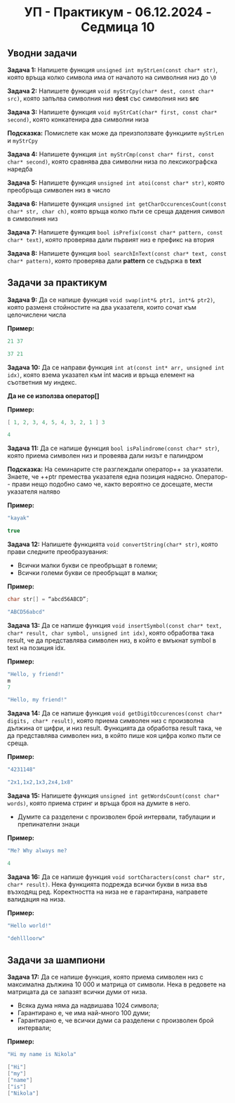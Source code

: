 <h1 align="center">УП - Практикум - 06.12.2024 - Седмица 10</h1>

## Уводни задачи

**Задача 1:** Напишете функция `unsigned int myStrLen(const char* str)`, която връща колко символа има от началото на символния низ до `\0`

**Задача 2:** Напишете функция `void myStrCpy(char* dest, const char* src)`, която запълва символния низ **dest** със символния низ **src**

**Задача 3:** Напишете функция `void myStrCat(char* first, const char* second)`, която конкатенира два символни низа

**Подсказка:** Помислете как може да преизползвате функциите `myStrLen` и `myStrCpy`

**Задача 4:** Напишете функция `int myStrCmp(const char* first, const char* second)`, която сравнява два символни низа по лексикографска наредба

**Задача 5:** Напишете функция `unsigned int atoi(const char* str)`, която преобръща символен низ в число

**Задача 6:** Напишете функция `unsigned int getCharOccurencesCount(const char* str, char ch)`, която връща колко пъти се среща дадения символ в символния низ

**Задача 7:** Напишете функция `bool isPrefix(const char* pattern, const char* text)`, която проверява дали първият низ е префикс на втория

**Задача 8:** Напишете функция `bool searchInText(const char* text, const char* pattern)`, която проверява дали **pattern** се съдържа в **text**

## Задачи за практикум

**Задача 9:** Да се напише функция `void swap(int*& ptr1, int*& ptr2)`, която разменя стойностите на два указателя, които сочат към целочислени числа

**Пример:**

```c++
21 37
```

```c++
37 21
```

**Задача 10:** Да се направи функция `int at(const int* arr, unsigned int idx)`, която взема указател към int масив и връща елемент на съответния му индекс. 

**Да не се използва оператор[]**

**Пример:**

```c++
[ 1, 2, 3, 4, 5, 4, 3, 2, 1 ] 3
```

```c++
4
```

**Задача 11:** Да се напише функция `bool isPalindrome(const char* str)`, която приема символен низ и провеява дали низът е палиндром

**Подсказка:** На семинарите сте разглеждали оператор++ за указатели. Знаете, че ++ptr премества указателя една позиция надясно. Оператор-- прави нещо подобно само че, както вероятно се досещате, мести указателя наляво

**Пример:**

```c++
"kayak"
```

```c++
true
```

**Задача 12:** Напишете функцията `void convertString(char* str)`, която прави следните преобразувания:
- Всички малки букви се преобръщат в големи;
- Всички големи букви се преобръщат в малки;

**Пример:**

```c++
char str[] = “abcd56ABCD”;
```

```c++
"ABCD56abcd"
```

**Задача 13:** Да се напише функция `void insertSymbol(const char* text, char* result, char symbol, unsigned int idx)`, която обработва така result, че да представлява символен низ, в който е вмъкнат symbol в text на позиция idx.

**Пример:**

```c++
"Hello, y friend!"
m
7
```

```c++
"Hello, my friend!"
```

**Задача 14:** Да се напише функция `void getDigitOccurences(const char* digits, char* result)`, която приема символен низ с произволна дължина от цифри, и низ result. Функцията да обработва result така, че да представлява символен низ, в който пише коя цифра колко пъти се среща.

**Пример:**

```c++
"4231148"
```

```c++
"2x1,1x2,1x3,2x4,1x8"
```

**Задача 15:** Напишете функция `unsigned int getWordsCount(const char* words)`, която приема стринг и връща броя на думите в него.
- Думите са разделени с произволен брой интервали, табулации и препинателни знаци

**Пример:**

```c++
"Me? Why always me?
```

```c++
4
```

**Задача 16:** Да се напише функция `void sortCharacters(const char* str, char* result)`. Нека функцията подрежда всички букви в низа във възходящ ред. Коректността на низа не е гарантирана, направете валидация на низа.

**Пример:**

```c++
"Hello world!"
```

```c++
"dehllloorw"
```

## Задачи за шампиони

**Задача 17:** Да се напише функция, която приема символен низ с максимална дължина 10 000 и матрица от символи. Нека в редовете на матрицата да се запазят всички думи от низа. 
- Всяка дума няма да надвишава 1024 символа;
- Гарантирано е, че има най-много 100 думи;
- Гарантирано е, че всички думи са разделени с произволен брой интервали;

**Пример:**

```c++
"Hi my name is Nikola"
```

```c++
["Hi"]
["my"]
["name"]
["is"]
["Nikola"]
```
